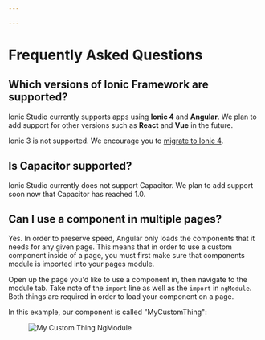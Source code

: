 ```yaml
---

---
```


# Frequently Asked Questions

## Which versions of Ionic Framework are supported?

Ionic Studio currently supports apps using **Ionic 4** and **Angular**. We plan to add support for other versions such as **React** and **Vue** in the future.

Ionic 3 is not supported. We encourage you to [migrate to Ionic 4](https://ionicframework.com/docs/building/migration).

## Is Capacitor supported?

Ionic Studio currently does not support Capacitor. We plan to add support soon now that Capacitor has reached 1.0.

## Can I use a component in multiple pages?

Yes. In order to preserve speed, Angular only loads the components that it needs for any given page. This means that in order to use a custom component inside of a page, you must first make sure that components module is imported into your pages module.

Open up the page you'd like to use a component in, then navigate to the module tab. Take note of the `import` line as well as the `import` in `ngModule`. Both things are required in order to load your component on a page.

In this example, our component is called "MyCustomThing":

<figure>
  <img alt="My Custom Thing NgModule" src="/docs/assets/img/studio/ss-my-custom-thing-ngmodule.png" />
</figure>
